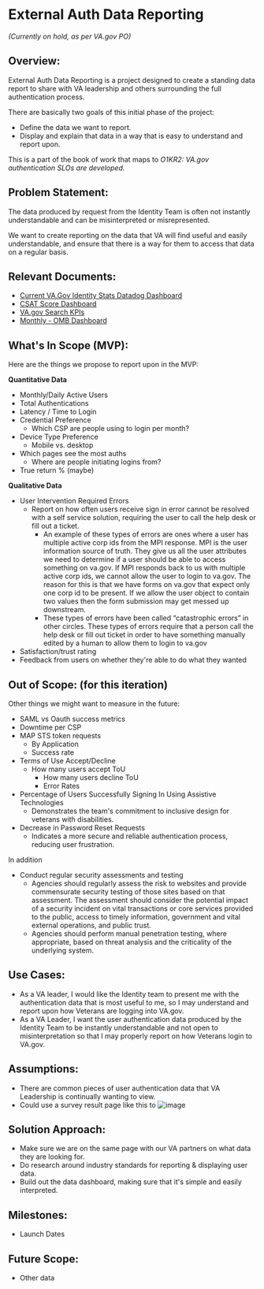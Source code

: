 # External Auth Data Reporting

_(Currently on hold, as per VA.gov PO)_

## Overview: 
External Auth Data Reporting is a project designed to create a standing data report to share with VA leadership and others surrounding the full authentication process.

There are basically two goals of this initial phase of the project:

- Define the data we want to report.
- Display and explain that data in a way that is easy to understand and report upon.

This is a part of the book of work that maps to _O1KR2: VA.gov authentication SLOs are developed._

## Problem Statement: 
The data produced by request from the Identity Team is often not instantly understandable and can be misinterpreted or misrepresented. 

We want to create reporting on the data that VA will find useful and easily understandable, and ensure that there is a way for them to access that data on a regular basis.

## Relevant Documents: 
- [Current VA.Gov Identity Stats Datadog Dashboard](https://vagov.ddog-gov.com/dashboard/e3q-6kp-9r4/vagov-identity-stats-public?fromUser=false&refresh_mode=sliding&view=spans&from_ts=1710610618968&to_ts=1713202618968&live=true)
- [CSAT Score Dashboard](https://va-gov.domo.com/page/1545882322)
- [VA.gov Search KPIs](https://va-gov.domo.com/page/1964748112)
- [Monthly - OMB Dashboard](https://va-gov.domo.com/page/1587068891)



## What's In Scope (MVP): 
Here are the things we propose to report upon in the MVP:

**Quantitative Data**
- Monthly/Daily Active Users
- Total Authentications
- Latency / Time to Login
- Credential Preference
   - Which CSP are people using to login per month?
- Device Type Preference
   - Mobile vs. desktop
- Which pages see the most auths
   - Where are people initiating logins from?
- True return % (maybe)

**Qualitative Data**
- User Intervention Required Errors
   - Report on how often users receive sign in error cannot be resolved with a self service solution, requiring the user to call the help desk or fill out a ticket.
     - An example of these types of errors are ones where a user has multiple active corp ids from the MPI response. MPI is the user information source of truth. They give us all the user attributes we need to determine if a user should be able to access something on va.gov. If MPI responds back to us with multiple active corp ids, we cannot allow the user to login to va.gov. The reason for this is that we have forms on va.gov that expect only one corp id to be present. If we allow the user object to contain two values then the form submission may get messed up downstream.
     - These types of errors have been called “catastrophic errors” in other circles. These types of errors require that a person call the help desk or fill out ticket in order to have something manually edited by a human to allow them to login to va.gov
- Satisfaction/trust rating
- Feedback from users on whether they're able to do what they wanted

## Out of Scope: (for this iteration)
Other things we might want to measure in the future:

- SAML vs Oauth success metrics
- Downtime per CSP
- MAP STS token requests
  - By Application
  - Success rate
- Terms of Use Accept/Decline
  - How many users accept ToU
    - How many users decline ToU
    - Error Rates
- Percentage of Users Successfully Signing In Using Assistive Technologies
  - Demonstrates the team's commitment to inclusive design for veterans with disabilities.
- Decrease in Password Reset Requests
  - Indicates a more secure and reliable authentication process, reducing user frustration.

In addition
- Conduct regular security assessments and testing
  - Agencies should regularly assess the risk to websites and provide commensurate security testing of those sites based on that assessment. The assessment should consider the potential impact of a security incident on vital transactions or core services provided to the public, access to timely information, government and vital external operations, and public trust. 
  - Agencies should perform manual penetration testing, where appropriate, based on threat analysis and the criticality of the underlying system.

## Use Cases:
* As a VA leader, I would like the Identity team to present me with the authentication data that is most useful to me, so I may understand and report upon how Veterans are logging into VA.gov.
* As a VA Leader, I want the user authentication data produced by the Identity Team to be instantly understandable and not open to misinterpretation so that I may properly report on how Veterans login to VA.gov.


## Assumptions:
* There are common pieces of user authentication data that VA Leadership is continually wanting to view.
* Could use a survey result page like this to
  ![image](https://github.com/department-of-veterans-affairs/va.gov-team/assets/145713877/8985801e-8a4f-4488-bdb0-93407d46efa2)

## Solution Approach: 
* Make sure we are on the same page with our VA partners on what data they are looking for.
* Do research around industry standards for reporting & displaying user data.
* Build out the data dashboard, making sure that it's simple and easily interpreted.

  



## Milestones:
* Launch Dates


## Future Scope:
* Other data
